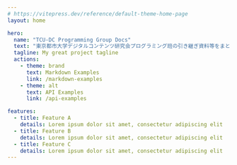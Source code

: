 ```yaml
---
# https://vitepress.dev/reference/default-theme-home-page
layout: home

hero:
  name: "TCU-DC Programming Group Docs"
  text: "東京都市大学デジタルコンテンツ研究会プログラミング班の引き継ぎ資料等をまとめたドキュメント。"
  tagline: My great project tagline
  actions:
    - theme: brand
      text: Markdown Examples
      link: /markdown-examples
    - theme: alt
      text: API Examples
      link: /api-examples

features:
  - title: Feature A
    details: Lorem ipsum dolor sit amet, consectetur adipiscing elit
  - title: Feature B
    details: Lorem ipsum dolor sit amet, consectetur adipiscing elit
  - title: Feature C
    details: Lorem ipsum dolor sit amet, consectetur adipiscing elit
---
```



